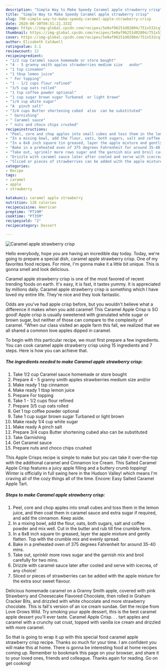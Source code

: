 ```yaml
---
description: "Simple Way to Make Speedy Caramel apple strawberry crisp"
title: "Simple Way to Make Speedy Caramel apple strawberry crisp"
slug: 790-simple-way-to-make-speedy-caramel-apple-strawberry-crisp
date: 2020-06-30T04:51:21.333Z
image: https://img-global.cpcdn.com/recipes/5e0af06251d02804/751x532cq70/caramel-apple-strawberry-crisp-recipe-main-photo.jpg
thumbnail: https://img-global.cpcdn.com/recipes/5e0af06251d02804/751x532cq70/caramel-apple-strawberry-crisp-recipe-main-photo.jpg
cover: https://img-global.cpcdn.com/recipes/5e0af06251d02804/751x532cq70/caramel-apple-strawberry-crisp-recipe-main-photo.jpg
author: Elizabeth Caldwell
ratingvalue: 3.1
reviewcount: 12
recipeingredient:
- "1/2 cup Caramel sauce homemade or store bought"
- "4 - 5 granny smith apples strawberries medium size   andor"
- "1 tsp cinnamon"
- "1 tbsp lemon juice"
- " For topping"
- "1 - 1/2 cups flour refined"
- "3/5 cup oats rolled"
- "1 tsp coffee powder optional"
- "1 cup sugar brown sugar Turbaned  or light brown"
- "1/4 cup white sugar"
- "A  pinch salt"
- "3/4 cups Butter shortening cubed  also  can be substituted"
- " Garnishing"
- " Caramel sauce"
- " nuts and choco chips crushed"
recipeinstructions:
- "Peel, core and chop apples into small cubes and toss them in the lemon juice, and then coat them in caramel sauce and extra sugar if required, and add the cinnamon. Keep aside."
- "In a mixing bowl, add the flour, oats, both sugars, salt and coffee powder and mix well. Cut in the butter and rub till fine crumble form."
- "In a 8x8 inch square tin greased, layer the apple mixture and gently flatten. Top with the crumble mix and evenly spread."
- "Bake in a preheated oven of 375 degrees Fahrenheit for around 35-40 mins."
- "Take out, sprinklr more rows sugar and the garnish mix and broil carefully for two mins."
- "Drizzle with caramel sauce later after cooled and serve with icecrea, of any choice!"
- "Sliced or pieces of strawberries can be added with the apple mixture for the extra sour sweet flavour."
categories:
- Recipe
tags:
- caramel
- apple
- strawberry

katakunci: caramel apple strawberry 
nutrition: 128 calories
recipecuisine: American
preptime: "PT19M"
cooktime: "PT35M"
recipeyield: "2"
recipecategory: Dessert

---
```



![Caramel apple strawberry crisp](https://img-global.cpcdn.com/recipes/5e0af06251d02804/751x532cq70/caramel-apple-strawberry-crisp-recipe-main-photo.jpg)

Hello everybody, hope you are having an incredible day today. Today, we're going to prepare a special dish, caramel apple strawberry crisp. One of my favorites food recipes. For mine, I'm gonna make it a little bit unique. This is gonna smell and look delicious.

Caramel apple strawberry crisp is one of the most favored of recent trending foods on earth. It's easy, it is fast, it tastes yummy. It is appreciated by millions daily. Caramel apple strawberry crisp is something which I have loved my entire life. They're nice and they look fantastic.

Odds are you&#39;ve had apple crisp before, but you wouldn&#39;t believe what a difference it makes when you add caramel! This Caramel Apple Crisp is SO good! Apple crisp is usually sweetened with granulated white sugar or brown sugar, but neither of those can compare to the complexity of caramel. &#34;When our class visited an apple farm this fall, we realized that we all shared a common love apples dipped in caramel.


To begin with this particular recipe, we must first prepare a few ingredients. You can cook caramel apple strawberry crisp using 15 ingredients and 7 steps. Here is how you can achieve that.

<!--inarticleads1-->

##### The ingredients needed to make Caramel apple strawberry crisp:

1. Take 1/2 cup Caramel sauce homemade or store bought
1. Prepare 4 - 5 granny smith apples strawberries medium size   and/or
1. Make ready 1 tsp cinnamon
1. Make ready 1 tbsp lemon juice
1. Prepare  For topping
1. Take 1 - 1/2 cups flour refined
1. Prepare 3/5 cup oats rolled
1. Get 1 tsp coffee powder optional
1. Take 1 cup sugar brown sugar Turbaned  or light brown
1. Make ready 1/4 cup white sugar
1. Make ready A  pinch salt
1. Prepare 3/4 cups Butter shortening cubed  also  can be substituted
1. Take  Garnishing
1. Get  Caramel sauce
1. Prepare  nuts and choco chips crushed


This Apple Crisps recipe is simple to make but you can take it over-the-top with the additional caramel and Cinnamon Ice Cream. This Salted Caramel Apple Crisp features a juicy apple filling and a buttery crumb topping! Winter is officially in full swing here in the Hudson Valley! which means I&#39;m craving all of the cozy things all of the time. Encore: Easy Salted Caramel Apple Tart. 

<!--inarticleads2-->

##### Steps to make Caramel apple strawberry crisp:

1. Peel, core and chop apples into small cubes and toss them in the lemon juice, and then coat them in caramel sauce and extra sugar if required, and add the cinnamon. Keep aside.
1. In a mixing bowl, add the flour, oats, both sugars, salt and coffee powder and mix well. Cut in the butter and rub till fine crumble form.
1. In a 8x8 inch square tin greased, layer the apple mixture and gently flatten. Top with the crumble mix and evenly spread.
1. Bake in a preheated oven of 375 degrees Fahrenheit for around 35-40 mins.
1. Take out, sprinklr more rows sugar and the garnish mix and broil carefully for two mins.
1. Drizzle with caramel sauce later after cooled and serve with icecrea, of any choice!
1. Sliced or pieces of strawberries can be added with the apple mixture for the extra sour sweet flavour.


Delicious homemade caramel on a Granny Smith apple, covered with pink Strawberry and Cheesecake Flavored Chocolate, then rolled in Graham Cracker Bits, and drizzled with white chocolate and more strawberry chocolate. This is fall&#39;s version of an ice cream sundae. Get the recipe from Love Grows Wild. Try smoking your apple dessert, this is the best caramel apple dessert you&#39;ll ever taste. Caramel Apple Crisp. . . tart apples and caramel with a crunchy oat crust, topped with vanilla ice cream and drizzled with more caramel. 

So that is going to wrap it up with this special food caramel apple strawberry crisp recipe. Thanks so much for your time. I am confident you will make this at home. There is gonna be interesting food at home recipes coming up. Remember to bookmark this page on your browser, and share it to your loved ones, friends and colleague. Thanks again for reading. Go on get cooking!
